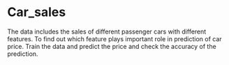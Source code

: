 # Car_sales
The data includes the sales of different passenger cars with different features.
To find out which feature plays important role in prediction of car price.
Train the data and predict the price and check the accuracy of the prediction.
